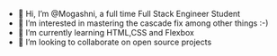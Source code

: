 - 👋 Hi, I’m @Mogashni, a full time Full Stack Engineer Student
- 👀 I’m interested in mastering the cascade fix among other things :-)
- 🌱 I’m currently learning HTML,CSS and Flexbox
- 💞️ I’m looking to collaborate on open source projects

<!---
Mogashni/Mogashni is a ✨ special ✨ repository because its `README.md` (this file) appears on your GitHub profile.
You can click the Preview link to take a look at your changes.
--->
